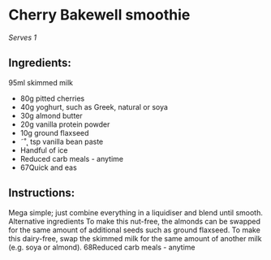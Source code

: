
# Cherry Bakewell smoothie
_Serves 1_
## Ingredients:
95ml skimmed milk
* 80g pitted cherries
* 40g yoghurt, such as Greek, natural or soya
* 30g almond butter
* 20g vanilla protein powder
* 10g ground flaxseed
* ˜˚˛ tsp vanilla bean paste
* Handful of ice
* Reduced carb meals - anytime
* 67Quick and eas
## Instructions:
Mega simple; just combine everything in a liquidiser and blend 
until smooth.
Alternative ingredients 
To make this nut-free, the almonds can be swapped for the 
same amount of additional seeds such as ground flaxseed. 
To make this dairy-free, swap the skimmed milk for the same 
amount of another milk (e.g. soya or almond).
68Reduced carb meals - anytime

